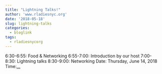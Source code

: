 ```yaml
---
title: "Lightning Talks!"
author: 'www.rladiesnyc.org'
date: '2018-05-18'
slug: lightning-talks
categories:
  - bloglink
tags:
  - rladiesnycorg
---
```


6:30-6:55: Food & Networking 6:55-7:00: Introduction by our host 7:00-8:30: Lightning talks 8:30-9:00: Networking Date: Thursday, June 14, 2018 Time:[... <i class="fas fa-external-link-alt"></i>](http://www.rladiesnyc.org/post/lightning-talks/)

